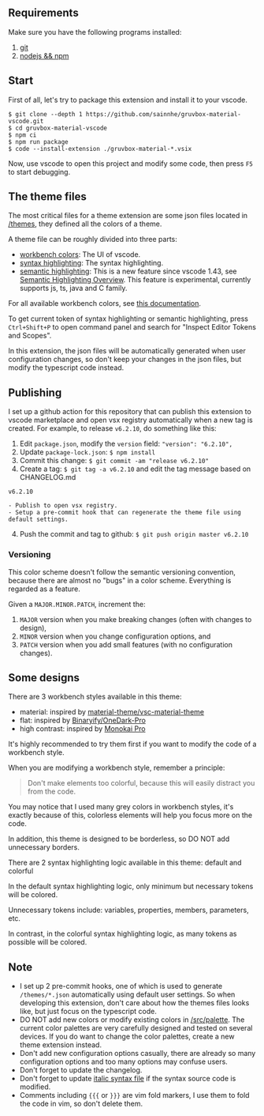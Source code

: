 ## Requirements

Make sure you have the following programs installed:

1. [git](git-scm.com/)
2. [nodejs && npm](https://nodejs.org/en/download/)

## Start

First of all, let's try to package this extension and install it to your vscode.

```shell
$ git clone --depth 1 https://github.com/sainnhe/gruvbox-material-vscode.git
$ cd gruvbox-material-vscode
$ npm ci
$ npm run package
$ code --install-extension ./gruvbox-material-*.vsix
```

Now, use vscode to open this project and modify some code, then press `F5` to start debugging.

## The theme files

The most critical files for a theme extension are some json files located in [/themes](https://github.com/sainnhe/gruvbox-material-vscode/tree/v6.2.1/themes), they defined all the colors of a theme.

A theme file can be roughly divided into three parts:

- [workbench colors](https://github.com/sainnhe/gruvbox-material-vscode/blob/v6.2.1/themes/gruvbox-material-dark.json#L25-L332): The UI of vscode.
- [syntax highlighting](https://github.com/sainnhe/gruvbox-material-vscode/blob/v6.2.1/themes/gruvbox-material-dark.json#L333-L2117): The syntax highlighting.
- [semantic highlighting](https://github.com/sainnhe/gruvbox-material-vscode/blob/v6.2.1/themes/gruvbox-material-dark.json#L5-L24): This is a new feature since vscode 1.43, see [Semantic Highlighting Overview](https://github.com/microsoft/vscode/wiki/Semantic-Highlighting-Overview). This feature is experimental, currently supports js, ts, java and C family.

For all available workbench colors, see [this documentation](https://code.visualstudio.com/api/references/theme-color).

To get current token of syntax highlighting or semantic highlighting, press `Ctrl+Shift+P` to open command panel and search for "Inspect Editor Tokens and Scopes".

In this extension, the json files will be automatically generated when user configuration changes, so don't keep your changes in the json files, but modify the typescript code instead.

## Publishing

I set up a github action for this repository that can publish this extension to vscode marketplace and open vsx registry automatically when a new tag is created. For example, to release `v6.2.10`, do something like this:

1. Edit `package.json`, modify the `version` field: `"version": "6.2.10",`
2. Update `package-lock.json`: `$ npm install`
3. Commit this change: `$ git commit -am "release v6.2.10"`
4. Create a tag: `$ git tag -a v6.2.10` and edit the tag message based on CHANGELOG.md

```
v6.2.10

- Publish to open vsx registry.
- Setup a pre-commit hook that can regenerate the theme file using default settings.
```

4. Push the commit and tag to github: `$ git push origin master v6.2.10`

### Versioning

This color scheme doesn't follow the semantic versioning convention, because there are almost no "bugs" in a color scheme. Everything is regarded as a feature.

Given a `MAJOR.MINOR.PATCH`, increment the:

1. `MAJOR` version when you make breaking changes (often with changes to design),
2. `MINOR` version when you change configuration options, and
3. `PATCH` version when you add small features (with no configuration changes).

## Some designs

There are 3 workbench styles available in this theme:

- material: inspired by [material-theme/vsc-material-theme](https://github.com/material-theme/vsc-material-theme)
- flat: inspired by [Binaryify/OneDark-Pro](https://github.com/Binaryify/OneDark-Pro)
- high contrast: inspired by [Monokai Pro](https://monokai.pro/vscode)

It's highly recommended to try them first if you want to modify the code of a workbench style.

When you are modifying a workbench style, remember a principle:

> Don't make elements too colorful, because this will easily distract you from the code.

You may notice that I used many grey colors in workbench styles, it's exactly because of this, colorless elements will help you focus more on the code.

In addition, this theme is designed to be borderless, so DO NOT add unnecessary borders.

There are 2 syntax highlighting logic available in this theme: default and colorful

In the default syntax highlighting logic, only minimum but necessary tokens will be colored.

Unnecessary tokens include: variables, properties, members, parameters, etc.

In contrast, in the colorful syntax highlighting logic, as many tokens as possible will be colored.

## Note

- I set up 2 pre-commit hooks, one of which is used to generate `/themes/*.json` automatically using default user settings. So when developing this extension, don't care about how the themes files looks like, but just focus on the typescript code.
- DO NOT add new colors or modify existing colors in [/src/palette](https://github.com/sainnhe/gruvbox-material-vscode/tree/master/src/palette). The current color palettes are very carefully designed and tested on several devices. If you do want to change the color palettes, create a new theme extension instead.
- Don't add new configuration options casually, there are already so many configuration options and too many options may confuse users.
- Don't forget to update the changelog.
- Don't forget to update [italic syntax file](https://github.com/sainnhe/gruvbox-material-vscode/blob/master/src/syntax/italic.ts) if the syntax source code is modified.
- Comments including `{{{` or `}}}` are vim fold markers, I use them to fold the code in vim, so don't delete them.
